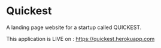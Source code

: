 # Quickest
A landing page website for a startup called QUICKEST.

This application is LIVE on : https://quickest.herokuapp.com
